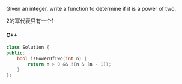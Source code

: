 Given an integer, write a function to determine if it is a power of two.

2的幂代表只有一个1

#### C++

```cpp
class Solution {
public:
    bool isPowerOfTwo(int n) {
        return n > 0 && !(n & (n - 1));
    }
};
```
